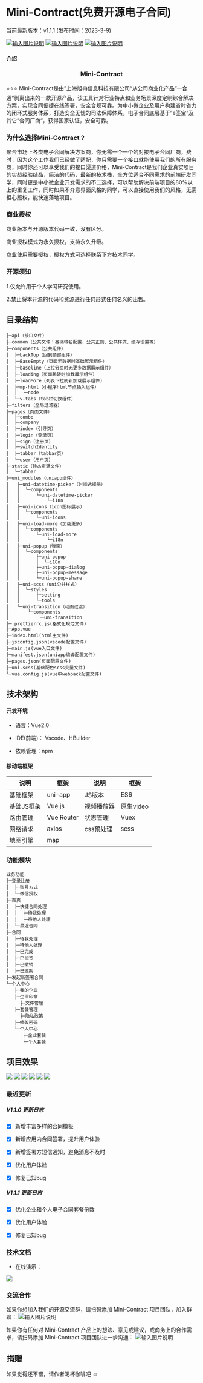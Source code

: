 <!--
 * @Description:
 * @LastEditTime: 2023-03-03 16:20:37
 * @LastEditors: 何俊峰
 * @Author: 何俊峰
 * @Date: 2023-02-23 10:17:18
-->
Mini-Contract(免费开源电子合同)
===============

当前最新版本：v1.1.1 (发布时间：2023-3-9)

[![输入图片说明](https://img.shields.io/static/v1?label=licents&message=Apache%20License%202.0&color=green)](https://gitee.com/leepm/mini-contract/blob/master/LICENSE)
[![输入图片说明](https://img.shields.io/static/v1?label=Author&message=上海旭冉信息科技有限公司&color=blue)](https://wwww.yi-types.com)
[![输入图片说明](https://img.shields.io/static/v1?label=version&message=1.0.0&color=green)](https://wwww.yi-types.com)

#### 介绍



<h3 align="center">Mini-Contract</h3>

⭐️⭐️⭐️  Mini-Contract是由”上海旭冉信息科技有限公司“从公司商业化产品“一合通“剥离出来的一款开源产品，该工具针对行业特点和业务场景深度定制综合解决方案，实现合同便捷在线签署，安全合规可靠。为中小微企业及用户构建省时省力的闭环式服务体系，打造安全无忧的司法保障体系，电子合同底层基于”e签宝“及其它”合同厂商“，获得国家认证，安全可靠。



### 为什么选择Mini-Contract ?

聚合市场上各类电子合同解决方案商，你无需一个一个的对接电子合同厂商，费时，因为这个工作我们已经做了适配，你只需要一个接口就能使用我们的所有服务商，同时你还可以享受我们的接口渠道价格，Mini-Contract是我们企业真实项目的实战经验结晶，简洁的代码，最新的技术栈，全方位适合不同需求的前端研发同学，同时更是中小微企业开发需求的不二选择，可以帮助解决前端项目的80%以上的重复工作，同时如果不介意界面风格的同学，可以直接使用我们的风格，无需担心版权，能快速落地项目。



### 商业授权

商业版本与开源版本代码一致，没有区分。

商业授权模式为永久授权，支持永久升级。

商业使用需要授权，授权方式可选择联系下方技术同学。



### 开源须知

1.仅允许用于个人学习研究使用。

2.禁止将本开源的代码和资源进行任何形式任何名义的出售。



目录结构
-----------------------------------

```
├─api（接口文件）
├─common（公共文件：基础域名配置、公共正则、公共样式、缓存设置等）
├─components（公共组件）
│  ├─backTop（回到顶部组件）
│  ├─BaseEmpty（页面无数据时基础展示组件）
│  ├─baseline（上拉分页时无更多数据展示组件）
│  ├─loading（页面跳转时加载展示组件）
│  ├─loadMore（列表下拉刷新加载展示组件)
│  ├─mp-html（小程序html节点插入组件）
│  │  └─node
│  └─v-tabs（tab栏切换组件）
├─filters（全局过滤器）
├─pages（页面文件）
│  ├─combo
│  ├─company
│  ├─index（引导页）
│  ├─login（登录页）
│  ├─sign（注册页）
│  ├─switchIdentity
│  ├─tabbar（tabbar页）
│  └─user（用户页）
├─static（静态资源文件）
│  └─tabbar
├─uni_modules（uniapp组件）
│   ├─uni-datetime-picker（时间选择器）
│   │  └─components
│   │      └─uni-datetime-picker
│   │          └─i18n
│   ├─uni-icons（icon图标展示）
│   │  └─components
│   │      └─uni-icons
│   ├─uni-load-more（加载更多）
│   │  └─components
│   │      └─uni-load-more
│   │          └─i18n
│   ├─uni-popup（弹窗）
│   │  └─components
│   │      ├─uni-popup
│   │      │  └─i18n
│   │      ├─uni-popup-dialog
│   │      ├─uni-popup-message
│   │      └─uni-popup-share
│   ├─uni-scss（uni公共样式）
│   │  └─styles
│   │      ├─setting
│   │      └─tools
│   └─uni-transition（动画过渡）
│       └─components
│           └─uni-transition
├─.prettierrc.js(格式化规范文件)
├─App.vue
├─index.html(html主文件)
├─jsconfig.json(vscode配置文件)
├─main.js(vue入口文件)
├─manifest.json(uniapp编译配置文件)
├─pages.json(页面配置文件)
├─uni.scss(基础配色scss变量文件)
└─vue.config.js(vue中webpack配置文件)
```



技术架构
-----------------------------------

#### 开发环境

- 语言：Vue2.0

- IDE(前端)： Vscode、HBuilder

- 依赖管理：npm



#### 移动端框架

| 说明       | 框架       | 说明       | 框架      |
| ---------- | ---------- | ---------- | --------- |
| 基础框架   | uni-app    | JS版本     | ES6       |
| 基础JS框架 | Vue.js     | 视频播放器 | 原生video |
| 路由管理   | Vue Router | 状态管理   | Vuex      |
| 网络请求   | axios      | css预处理  | scss      |
| 地图引擎   | map        |            |           |



### 功能模块

```
业务功能
├─登录注册
│  ├─账号方式
│  └─微信授权
├─首页
│  ├─快捷合同处理
│  │  ├─待我处理
│  │  ├─待他人处理
│  └─最近合同
├─合同
│  ├─待我处理
│  ├─待他人处理
│  ├─已完成
│  ├─已拒签
│  ├─已撤销
│  ├─已逾期
├─发起新签署合同
└─个人中心
   ├─我的企业
   ├─企业印章
	 ├─文件管理
   ├─套餐管理
	 ├─隐私政策
   ├─修改密码
   └─个人中心
      ├─企业套餐
      └─个人套餐
```







项目效果
----

![](https://leepm.oss-cn-beijing.aliyuncs.com/public-images/yihetong_01.png)
![](https://leepm.oss-cn-beijing.aliyuncs.com/public-images/yihetong_02.png)
![](https://leepm.oss-cn-beijing.aliyuncs.com/public-images/yihetong_03.png)
![](https://leepm.oss-cn-beijing.aliyuncs.com/public-images/yihetong_04.png)
![](https://leepm.oss-cn-beijing.aliyuncs.com/public-images/yihetong_05.png)
![](https://leepm.oss-cn-beijing.aliyuncs.com/public-images/yihetong_06.png)



### 最近更新

##### V1.1.0 更新日志

- [x] 新增丰富多样的合同模板
- [x] 新增应用内合同签署，提升用户体验
- [x] 新增签署方短信通知，避免消息不及时
- [x] 优化用户体验
- [x] 修复已知bug




##### V1.1.1 更新日志

- [x] 优化企业和个人电子合同套餐份数
- [x] 优化用户体验
- [x] 修复已知bug




### 技术文档

* 在线演示：

![](https://leepm.oss-cn-beijing.aliyuncs.com/public-images/yihetong_qrcode.png)



### 交流合作

如果你想加入我们的开源交流群，请扫码添加 Mini-Contract 项目团队，加入群聊：
![输入图片说明](https://leepm.oss-cn-beijing.aliyuncs.com/public-images/shawn_company_qrcode.png)



如果你有任何对 Mini-Contract 产品上的想法、意见或建议，或商务上的合作需求，请扫码添加 Mini-Contract 项目团队进一步沟通：
![输入图片说明](https://leepm.oss-cn-beijing.aliyuncs.com/public-images/shawn_huangxing_qrcode.png)

## 捐赠

如果觉得还不错，请作者喝杯咖啡吧 ☺
